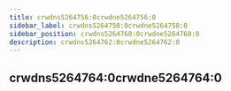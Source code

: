 ```yaml
---
title: crwdns5264756:0crwdne5264756:0
sidebar_label: crwdns5264758:0crwdne5264758:0
sidebar_position: crwdns5264760:0crwdne5264760:0
description: crwdns5264762:0crwdne5264762:0
---
```


## crwdns5264764:0crwdne5264764:0
